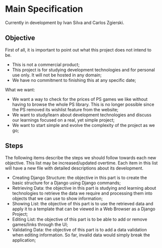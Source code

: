 # Main Specification
Currently in development by Ivan Silva and Carlos Zgierski.


## Objective
First of all, it is important to point out what this project does not intend to be.

- This is not a commercial product;
- This project is for studying development technologies and for personal use only. It will not be hosted in any domain;
- We have no commitment to finishing this at any specific date;

What we want:
- We want a way to check for the prices of PS games we like without having to browse the whole PS library. This is no longer possible since the PS removed its wishlist feature from the website;
- We want to study/learn about development technologies and discuss our learnings focused on a real, yet simple project;
- We want to start simple and evolve the complexity of the project as we go;


## Steps
The following items describe the steps we should follow towards each new objective. This list may be increased/updated overtime. Each item in this list will have a new file with detailed descriptions about its development.

- Creating Django Structure: the objective in this part is to create the basic structure for a Django using Django commands;
- Retrieving Data: the objective in this part is studying and learning about technologies to retrieve the data we require and processing them into objects that we can use to show information;
- Showing List: the objective of this part is to use the retrieved data and apply it to a template that can be viewed in a Web Browser as a Django Project;
- Editing List: the objective of this part is to be able to add or remove games/links through the UI;
- Validating Data: the objective of this part is to add a data validation when editing information. So far, invalid data would simply break the application;